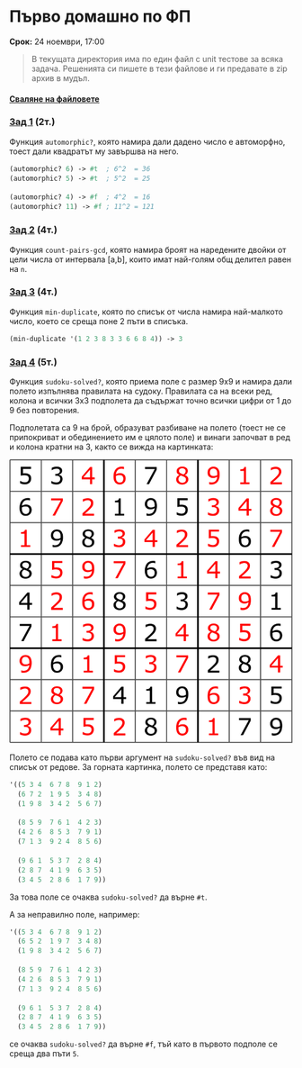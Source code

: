 # Първо домашно по ФП

**Срок:** 24 ноември, 17:00

> В текущата директория има по един файл с unit тестове за всяка задача. Решенията си пишете в тези файлове и ги предавате в zip архив в мудъл.
#### [Сваляне на файловете](https://download-directory.github.io/?url=https%3A%2F%2Fgithub.com%2Ftriffon%2Ffp-2021-22%2Ftree%2Fmaster%2Fhomeworks%2F1-scheme)

### [Зад 1][p1] (2т.)
Функция `automorphic?`, която намира дали дадено число е автоморфно,
тоест дали квадратът му завършва на него.

```scheme
(automorphic? 6) -> #t  ; 6^2  = 36
(automorphic? 5) -> #t  ; 5^2  = 25

(automorphic? 4) -> #f  ; 4^2  = 16
(automorphic? 11) -> #f ; 11^2 = 121
```

### [Зад 2][p2] (4т.)
Функция `count-pairs-gcd`, която намира броят на наредените двойки от цели числа
от интервала [a,b], които имат най-голям общ делител равен на `n`.

### [Зад 3][p3] (4т.)
Функция `min-duplicate`, която по списък от числа намира най-малкото число,
което се среща поне 2 пъти в списъка.

```scheme
(min-duplicate '(1 2 3 8 3 3 6 6 8 4)) -> 3
```

### [Зад 4][p4] (5т.)
Функция `sudoku-solved?`, която приема поле с размер 9x9 и намира
дали полето изпълнява правилата на судоку. Правилата са на всеки ред, колона и
всички 3x3 подполета да съдържат точно всички цифри от 1 до 9 без повторения.

Подполетата са 9 на брой, образуват разбиване на полето (тоест не се припокриват и
обединението им е цялото поле) и винаги започват в ред и колона кратни на 3,
както се вижда на картинката:

![](sudoku.svg)

Полето се подава като първи аргумент на `sudoku-solved?` във вид на списък от редове.
За горната картинка, полето се представя като:

```scheme
'((5 3 4  6 7 8  9 1 2)
  (6 7 2  1 9 5  3 4 8)
  (1 9 8  3 4 2  5 6 7)

  (8 5 9  7 6 1  4 2 3)
  (4 2 6  8 5 3  7 9 1)
  (7 1 3  9 2 4  8 5 6)

  (9 6 1  5 3 7  2 8 4)
  (2 8 7  4 1 9  6 3 5)
  (3 4 5  2 8 6  1 7 9))
```
За това поле се очаква `sudoku-solved?` да върне `#t`.

А за неправилно поле, например:
```scheme
'((5 3 4  6 7 8  9 1 2)
  (6 5 2  1 9 7  3 4 8)
  (1 9 8  3 4 2  5 6 7)

  (8 5 9  7 6 1  4 2 3)
  (4 2 6  8 5 3  7 9 1)
  (7 1 3  9 2 4  8 5 6)

  (9 6 1  5 3 7  2 8 4)
  (2 8 7  4 1 9  6 3 5)
  (3 4 5  2 8 6  1 7 9))
```
се очаква `sudoku-solved?` да върне `#f`, тъй като в първото подполе се среща два пъти `5`.


[p1]: ./01.automorphic.rkt
[p2]: ./02.count-pairs-gcd.rkt
[p3]: ./03.min-duplicate.rkt
[p4]: ./04.sudoku.rkt
